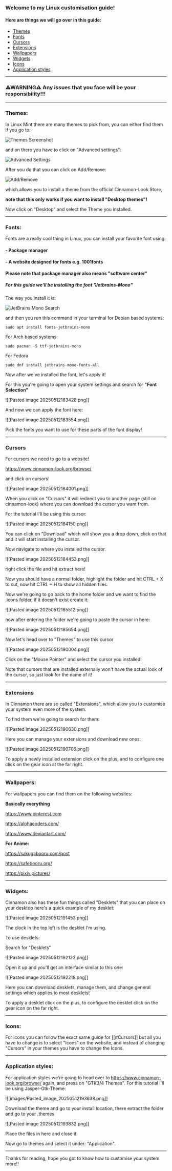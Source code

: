 ### **Welcome to my Linux customisation guide!** 

#### Here are things we will go over in this guide:
- [Themes](#themes)
- [Fonts](#fonts)
- [Cursors](#cursors)
- [Extensions](#extensions)
- [Wallpapers](#wallpapers)
- [Widgets](#widgets)
- [Icons](#icons)
- [Application styles](#application-styles)


---
###  ⚠WARNING⚠ Any issues that you face will be your responsibility!!!

---


### Themes:

In Linux Mint there are many themes to pick from, you can either find them if you go to:

![Themes Screenshot](images/Screenshot%20from%202025-05-12%2018-01-37.png)

and on there you have to click on "Advanced settings":

![Advanced Settings](images/Pasted%20image%2020250512180422.png)

After you do that you can click on Add/Remove:

![Add/Remove](images/Pasted%20image%2020250512180548.png)

which allows you to install a theme from the official Cinnamon-Look Store,

**note that this only works if you want to install "Desktop themes"!**

Now click on "Desktop" and select the Theme you installed.

---

### Fonts:

Fonts are a really cool thing in Linux, you can install your favorite font using:

#### - Package manager
#### - A website designed for fonts e.g. 1001fonts

**Please note that package manager also means "software center"**

##### For this guide we'll be installing the font "Jetbrains-Mono"

The way you install it is:

![JetBrains Mono Search](images/Pasted%20image%2020250512181213.png)


and then you run this command in your terminal for Debian based systems:

```
sudo apt install fonts-jetbrains-mono
```


For Arch based systems:

```
sudo pacman -S ttf-jetbrains-mono
```

For Fedora

```
sudo dnf install jetbrains-mono-fonts-all
```


Now after we've installed the font, let's apply it!

For this you're going to open your system settings and search for **"Font Selection"**

![[Pasted image 20250512183428.png]]


And now we can apply the font here:

![[Pasted image 20250512183554.png]]

Pick the fonts you want to use for these parts of the font display!

---

### Cursors

For cursors we need to go to a website!

https://www.cinnamon-look.org/browse/

and click on cursors!

![[Pasted image 20250512184001.png]]

When you click on "Cursors" it will redirect you to another page (still on cinnamon-look) where you can download the cursor you want from.

For the tutorial I'll be using this cursor:

![[Pasted image 20250512184150.png]]

You can click on "Download" which will show you a drop down, click on that and it will start installing the cursor.

Now navigate to where you installed the cursor.

![[Pasted image 20250512184453.png]]

right click the file and hit extract here!

Now you should have a normal folder, highlight the folder and hit  CTRL + X to cut, now hit
CTRL + H to show all hidden files.

Now we're going to go back to the home folder and we want to find the .icons folder, if it doesn't exist create it:

![[Pasted image 20250512185512.png]]

now after entering the folder we're going to paste the cursor in here:

![[Pasted image 20250512185654.png]]

Now let's head over to "Themes" to use this cursor

![[Pasted image 20250512190004.png]]

Click on the "Mouse Pointer" and select the cursor you installed!

Note that cursors that are installed externally won't have the actual look of the cursor, so just look for the name of it!

---

### Extensions

In Cinnamon there are so called "Extensions", which allow you to customise your system even more of the system.

To find them we're going to search for them:

![[Pasted image 20250512190630.png]]

Here you can manage your extensions and download new ones:

![[Pasted image 20250512190706.png]]

To apply a newly installed extension click on the plus, and to configure one click on the gear icon at the far right.

---

### Wallpapers:

For wallpapers you can find them on the following websites:

**Basically everything**

https://www.pinterest.com

https://alphacoders.com/

https://www.deviantart.com/

**For Anime:**

https://sakugabooru.com/post

https://safebooru.org/

https://pixiv.pictures/

---

### Widgets:

Cinnamon also has these fun things called "Desklets" that you can place on your desktop here's a quick example of my desklet:

![[Pasted image 20250512191453.png]]

The clock in the top left is the desklet I'm using.

To use desklets:

Search for "Desklets"

![[Pasted image 20250512192123.png]]

Open it up and you'll get an interface similar to this one:

![[Pasted image 20250512192218.png]]

Here you can download desklets, manage them, and change general settings which applies to most desklets!

To apply a desklet click on the plus, to configure the desklet click on the gear icon on the far right.

---

### Icons:

For icons you can follow the exact same guide for [[#Cursors]] but all you have to change is to select "Icons" on the website, and instead of changing "Cursors" in your themes you have to change the Icons.

---

### Application styles:

For application styles we're going to head over to https://www.cinnamon-look.org/browse/ again, and press on "GTK3/4 Themes".
For this tutorial I'll be using Jasper-Gtk-Theme:

![[images/Pasted_image_20250512193638.png]]

Download the theme and go to your install location, there extract the folder and go to your .themes

![[Pasted image 20250512193832.png]]

Place the files in here and close it.

Now go to themes and select it under: "Application".

---

Thanks for reading, hope you got to know how to customise your system more!!
